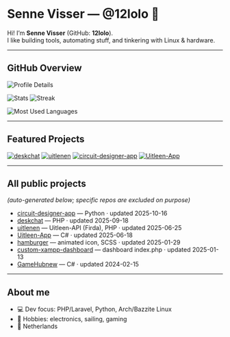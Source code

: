 # Senne Visser — @12lolo 👋

Hi! I’m **Senne Visser** (GitHub: **12lolo**).  
I like building tools, automating stuff, and tinkering with Linux & hardware.

---

## GitHub Overview

![Profile Details](https://github-profile-summary-cards.vercel.app/api/cards/profile-details?username=12lolo&theme=tokyonight)

<p>
  <img src="https://github-profile-summary-cards.vercel.app/api/cards/stats?username=12lolo&theme=tokyonight" alt="Stats" />
  <img src="https://streak-stats.demolab.com?user=12lolo&theme=tokyonight&hide_border=true" alt="Streak" />
</p>

![Most Used Languages](https://github-profile-summary-cards.vercel.app/api/cards/most-commit-language?username=12lolo&theme=tokyonight)

---

## Featured Projects

[![deskchat](https://github-readme-stats.vercel.app/api/pin/?username=12lolo&repo=deskchat&theme=tokyonight&hide_border=true)](https://github.com/12lolo/deskchat)
[![uitlenen](https://github-readme-stats.vercel.app/api/pin/?username=12lolo&repo=uitlenen&theme=tokyonight&hide_border=true)](https://github.com/12lolo/uitlenen)
[![circuit-designer-app](https://github-readme-stats.vercel.app/api/pin/?username=12lolo&repo=circuit-designer-app&theme=tokyonight&hide_border=true)](https://github.com/12lolo/circuit-designer-app)
[![Uitleen-App](https://github-readme-stats.vercel.app/api/pin/?username=12lolo&repo=Uitleen-App&theme=tokyonight&hide_border=true)](https://github.com/12lolo/Uitleen-App)

---

## All public projects
*(auto-generated below; specific repos are excluded on purpose)*

<!-- REPO_LIST_START -->
- [circuit-designer-app](https://github.com/12lolo/circuit-designer-app) — Python · updated 2025-10-16
- [deskchat](https://github.com/12lolo/deskchat) — PHP · updated 2025-09-18
- [uitlenen](https://github.com/12lolo/uitlenen) — Uitleen-API (Firda), PHP · updated 2025-06-25
- [Uitleen-App](https://github.com/12lolo/Uitleen-App) — C# · updated 2025-06-18
- [hamburger](https://github.com/12lolo/hamburger) — animated icon, SCSS · updated 2025-01-29
- [custom-xampp-dashboard](https://github.com/12lolo/custom-xampp-dashboard) — dashboard index.php · updated 2025-01-13
- [GameHubnew](https://github.com/12lolo/GameHubnew) — C# · updated 2024-02-15
<!-- REPO_LIST_END -->

---

## About me
- 💻 Dev focus: PHP/Laravel, Python, Arch/Bazzite Linux  
- 🔧 Hobbies: electronics, sailing, gaming 
- 📍 Netherlands

